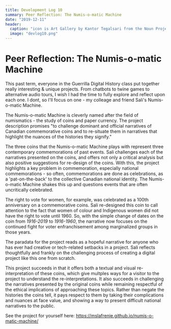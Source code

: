 ```yaml
--- 
title: Development Log 10
summary: Peer Reflection: The Numis-o-matic Machine 
date: "2019-12-11" 
header:
  caption: "icon is Art Gallery by Kantor Tegalsari from the Noun Project"
  image: "devlog10.png"
--- 
```

# Peer Reflection: The Numis-o-matic Machine 

This past term, everyone in the Guerrilla Digital History class put together really interesting & unique projects. From chatbots to twine games to alternative audio tours, I wish I had the time to fully explore and reflect upon each one. I dont, so I'll focus on one - my colleage and friend Sali's Numis-o-matic Machine. 

The Numis-o-matic Machine is cleverly named after the field of numismatics - the study of coins and paper currency. The project description promises "to challenge dominant and official narratives of Canadian commemorative coins and to re-situate them in narratives that highlight the nuances of the histories they signify."

The three coins that the Numis-o-matic Machine plays with represent three contemporary commemorations of past events. Sali challenges each of the narratives presented on the coins, and offers not only a critical analysis but also positive suggestions for re-design of the coins. With this, the project highlights a key problem in commemoration, especially national commemorations - so often, commemorations are done as celebrations, as a 'pat-on-the-back' to the collective Canadian national identity. The Numis-o-matic Machine shakes this up and questions events that are often uncritically celebrated. 

The right to vote for women, for example, was celebrated as a 100th anniversary on a commemorative coins. Sali re-designed this coin to call attention to the fact that women of colour and Indigenous women did not have the right to vote until 1960. So, with the simple change of dates on the coin from *1916-2019* to *1916-1960*, the narrative now focuses on the continued fight for voter enfranchisement among marginalized groups in those years.  

The paradata for the project reads as a hopeful narrative for anyone who has ever had creative or tech-related setbacks in a project. Sali reflects thoughtfully and frankly on the challenging process of creating a digital project like this one from scratch. 

This project succeeds in that it offers both a textual and visual re-interpretation of these coins, which give multples ways for a visitor to the project to understand the re-interpretations. It also succeeds in challenging the narratives presented by the original coins while remaining respectful of the ethical implications of approaching these topics. Rather than negate the histories the coins tell, it pays respect to them by taking their complications and nuances at face value, and showing a way to present difficult national narratives to the public. 

See the project for yourself here: https://mslafrenie.github.io/numis-o-matic-machine/

